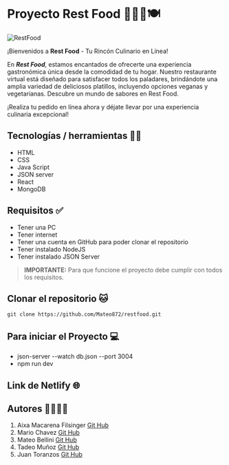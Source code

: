 # Proyecto **Rest Food** 🥗🍔🥩🍽
![RestFood](https://images.pexels.com/photos/1484516/pexels-photo-1484516.jpeg?auto=compress&cs=tinysrgb&w=1260&h=750&dpr=1)

¡Bienvenidos a **Rest Food** - Tu Rincón Culinario en Línea!

En ***Rest Food***, estamos encantados de ofrecerte una experiencia gastronómica única desde la comodidad de tu hogar. Nuestro restaurante virtual está diseñado para satisfacer todos los paladares, brindándote una amplia variedad de deliciosos platillos, incluyendo opciones veganas y vegetarianas.
Descubre un mundo de sabores en Rest Food. 

¡Realiza tu pedido en línea ahora y déjate llevar por una experiencia culinaria excepcional!

## Tecnologías / herramientas 👩‍💻

- HTML 
- CSS
- Java Script 
- JSON server
- React
- MongoDB

## Requisitos ✅
- Tener una PC
- Tener internet
- Tener una cuenta en GitHub para poder clonar el repositorio
- Tener instalado NodeJS
- Tener instalado JSON Server

>**IMPORTANTE:** Para que funcione el proyecto debe cumplir con todos los requisitos.

## Clonar el repositorio 🐱
``git clone https://github.com/Mateo872/restfood.git
``
## Para iniciar el Proyecto 💻
- json-server --watch db.json --port 3004
- npm run dev

## Link de Netlify 🌐



## Autores 🙋‍♂️🙋‍♀️
1. Aixa Macarena Filsinger [Git Hub](https://github.com/AixaFilsinger)
1. Mario Chavez [Git Hub](https://github.com/Mario-Chavez)
1. Mateo Bellini [Git Hub](https://github.com/Mateo872)
1. Tadeo Muñoz [Git Hub](https://github.com/teoMunoz99)
1. Juan Toranzos [Git Hub](https://github.com/juantoranzos)
